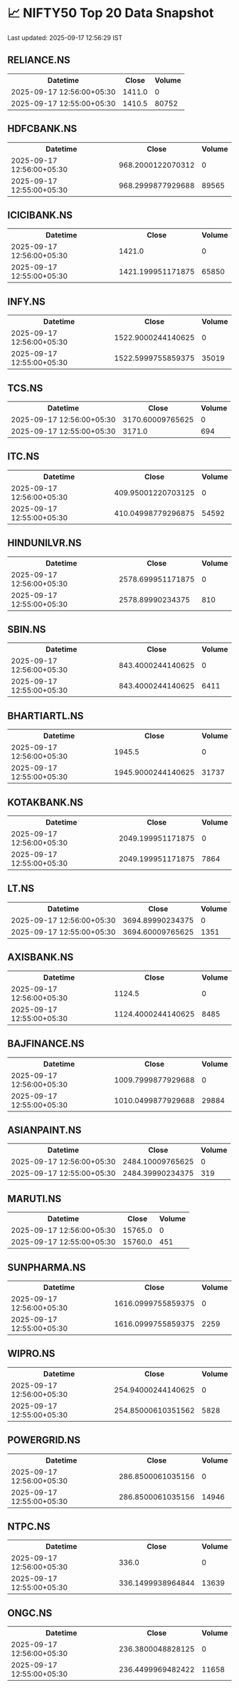 # 📈 NIFTY50 Top 20 Data Snapshot

Last updated: 2025-09-17 12:56:29 IST

## RELIANCE.NS

<table>
  <tr><th>Datetime</th><th>Close</th><th>Volume</th></tr>
  <tr><td>2025-09-17 12:56:00+05:30</td><td>1411.0</td><td>0</td></tr>
  <tr><td>2025-09-17 12:55:00+05:30</td><td>1410.5</td><td>80752</td></tr>
</table>

## HDFCBANK.NS

<table>
  <tr><th>Datetime</th><th>Close</th><th>Volume</th></tr>
  <tr><td>2025-09-17 12:56:00+05:30</td><td>968.2000122070312</td><td>0</td></tr>
  <tr><td>2025-09-17 12:55:00+05:30</td><td>968.2999877929688</td><td>89565</td></tr>
</table>

## ICICIBANK.NS

<table>
  <tr><th>Datetime</th><th>Close</th><th>Volume</th></tr>
  <tr><td>2025-09-17 12:56:00+05:30</td><td>1421.0</td><td>0</td></tr>
  <tr><td>2025-09-17 12:55:00+05:30</td><td>1421.199951171875</td><td>65850</td></tr>
</table>

## INFY.NS

<table>
  <tr><th>Datetime</th><th>Close</th><th>Volume</th></tr>
  <tr><td>2025-09-17 12:56:00+05:30</td><td>1522.9000244140625</td><td>0</td></tr>
  <tr><td>2025-09-17 12:55:00+05:30</td><td>1522.5999755859375</td><td>35019</td></tr>
</table>

## TCS.NS

<table>
  <tr><th>Datetime</th><th>Close</th><th>Volume</th></tr>
  <tr><td>2025-09-17 12:56:00+05:30</td><td>3170.60009765625</td><td>0</td></tr>
  <tr><td>2025-09-17 12:55:00+05:30</td><td>3171.0</td><td>694</td></tr>
</table>

## ITC.NS

<table>
  <tr><th>Datetime</th><th>Close</th><th>Volume</th></tr>
  <tr><td>2025-09-17 12:56:00+05:30</td><td>409.95001220703125</td><td>0</td></tr>
  <tr><td>2025-09-17 12:55:00+05:30</td><td>410.04998779296875</td><td>54592</td></tr>
</table>

## HINDUNILVR.NS

<table>
  <tr><th>Datetime</th><th>Close</th><th>Volume</th></tr>
  <tr><td>2025-09-17 12:56:00+05:30</td><td>2578.699951171875</td><td>0</td></tr>
  <tr><td>2025-09-17 12:55:00+05:30</td><td>2578.89990234375</td><td>810</td></tr>
</table>

## SBIN.NS

<table>
  <tr><th>Datetime</th><th>Close</th><th>Volume</th></tr>
  <tr><td>2025-09-17 12:56:00+05:30</td><td>843.4000244140625</td><td>0</td></tr>
  <tr><td>2025-09-17 12:55:00+05:30</td><td>843.4000244140625</td><td>6411</td></tr>
</table>

## BHARTIARTL.NS

<table>
  <tr><th>Datetime</th><th>Close</th><th>Volume</th></tr>
  <tr><td>2025-09-17 12:56:00+05:30</td><td>1945.5</td><td>0</td></tr>
  <tr><td>2025-09-17 12:55:00+05:30</td><td>1945.9000244140625</td><td>31737</td></tr>
</table>

## KOTAKBANK.NS

<table>
  <tr><th>Datetime</th><th>Close</th><th>Volume</th></tr>
  <tr><td>2025-09-17 12:56:00+05:30</td><td>2049.199951171875</td><td>0</td></tr>
  <tr><td>2025-09-17 12:55:00+05:30</td><td>2049.199951171875</td><td>7864</td></tr>
</table>

## LT.NS

<table>
  <tr><th>Datetime</th><th>Close</th><th>Volume</th></tr>
  <tr><td>2025-09-17 12:56:00+05:30</td><td>3694.89990234375</td><td>0</td></tr>
  <tr><td>2025-09-17 12:55:00+05:30</td><td>3694.60009765625</td><td>1351</td></tr>
</table>

## AXISBANK.NS

<table>
  <tr><th>Datetime</th><th>Close</th><th>Volume</th></tr>
  <tr><td>2025-09-17 12:56:00+05:30</td><td>1124.5</td><td>0</td></tr>
  <tr><td>2025-09-17 12:55:00+05:30</td><td>1124.4000244140625</td><td>8485</td></tr>
</table>

## BAJFINANCE.NS

<table>
  <tr><th>Datetime</th><th>Close</th><th>Volume</th></tr>
  <tr><td>2025-09-17 12:56:00+05:30</td><td>1009.7999877929688</td><td>0</td></tr>
  <tr><td>2025-09-17 12:55:00+05:30</td><td>1010.0499877929688</td><td>29884</td></tr>
</table>

## ASIANPAINT.NS

<table>
  <tr><th>Datetime</th><th>Close</th><th>Volume</th></tr>
  <tr><td>2025-09-17 12:56:00+05:30</td><td>2484.10009765625</td><td>0</td></tr>
  <tr><td>2025-09-17 12:55:00+05:30</td><td>2484.39990234375</td><td>319</td></tr>
</table>

## MARUTI.NS

<table>
  <tr><th>Datetime</th><th>Close</th><th>Volume</th></tr>
  <tr><td>2025-09-17 12:56:00+05:30</td><td>15765.0</td><td>0</td></tr>
  <tr><td>2025-09-17 12:55:00+05:30</td><td>15760.0</td><td>451</td></tr>
</table>

## SUNPHARMA.NS

<table>
  <tr><th>Datetime</th><th>Close</th><th>Volume</th></tr>
  <tr><td>2025-09-17 12:56:00+05:30</td><td>1616.0999755859375</td><td>0</td></tr>
  <tr><td>2025-09-17 12:55:00+05:30</td><td>1616.0999755859375</td><td>2259</td></tr>
</table>

## WIPRO.NS

<table>
  <tr><th>Datetime</th><th>Close</th><th>Volume</th></tr>
  <tr><td>2025-09-17 12:56:00+05:30</td><td>254.94000244140625</td><td>0</td></tr>
  <tr><td>2025-09-17 12:55:00+05:30</td><td>254.85000610351562</td><td>5828</td></tr>
</table>

## POWERGRID.NS

<table>
  <tr><th>Datetime</th><th>Close</th><th>Volume</th></tr>
  <tr><td>2025-09-17 12:56:00+05:30</td><td>286.8500061035156</td><td>0</td></tr>
  <tr><td>2025-09-17 12:55:00+05:30</td><td>286.8500061035156</td><td>14946</td></tr>
</table>

## NTPC.NS

<table>
  <tr><th>Datetime</th><th>Close</th><th>Volume</th></tr>
  <tr><td>2025-09-17 12:56:00+05:30</td><td>336.0</td><td>0</td></tr>
  <tr><td>2025-09-17 12:55:00+05:30</td><td>336.1499938964844</td><td>13639</td></tr>
</table>

## ONGC.NS

<table>
  <tr><th>Datetime</th><th>Close</th><th>Volume</th></tr>
  <tr><td>2025-09-17 12:56:00+05:30</td><td>236.3800048828125</td><td>0</td></tr>
  <tr><td>2025-09-17 12:55:00+05:30</td><td>236.4499969482422</td><td>11658</td></tr>
</table>

